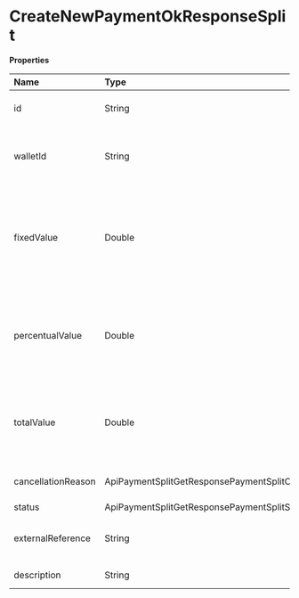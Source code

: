 # CreateNewPaymentOkResponseSplit

**Properties**

| Name               | Type                                                     | Required | Description                                                               |
| :----------------- | :------------------------------------------------------- | :------- | :------------------------------------------------------------------------ |
| id                 | String                                                   | ❌       | Unique split identifier in Asaas                                          |
| walletId           | String                                                   | ❌       | Asaas wallet identifier that will be transferred                          |
| fixedValue         | Double                                                   | ❌       | Fixed amount to be transferred to the account when the charge is received |
| percentualValue    | Double                                                   | ❌       | Percentage of the net value of the charge to be transferred when received |
| totalValue         | Double                                                   | ❌       | Amount that will be split relative to the total amount that will be paid  |
| cancellationReason | ApiPaymentSplitGetResponsePaymentSplitCancellationReason | ❌       | Reason for canceling the split                                            |
| status             | ApiPaymentSplitGetResponsePaymentSplitStatus             | ❌       | Split status                                                              |
| externalReference  | String                                                   | ❌       | Unique identifier of split in your system                                 |
| description        | String                                                   | ❌       | Split description                                                         |

<!-- This file was generated by liblab | https://liblab.com/ -->
